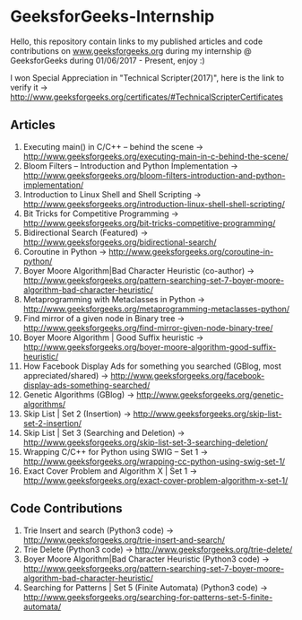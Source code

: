 # GeeksforGeeks-Internship
Hello, this repository contain links to my published articles and code contributions on www.geeksforgeeks.org during my internship @ GeeksforGeeks during 01/06/2017 - Present, enjoy :)

I won Special Appreciation in "Technical Scripter(2017)", here is the link to verify it -> http://www.geeksforgeeks.org/certificates/#TechnicalScripterCertificates

## Articles

1) Executing main() in C/C++ – behind the scene -> http://www.geeksforgeeks.org/executing-main-in-c-behind-the-scene/ 
2) Bloom Filters – Introduction and Python Implementation -> http://www.geeksforgeeks.org/bloom-filters-introduction-and-python-implementation/
3) Introduction to Linux Shell and Shell Scripting -> http://www.geeksforgeeks.org/introduction-linux-shell-shell-scripting/
4) Bit Tricks for Competitive Programming -> http://www.geeksforgeeks.org/bit-tricks-competitive-programming/
5) Bidirectional Search (Featured) -> http://www.geeksforgeeks.org/bidirectional-search/
6) Coroutine in Python -> http://www.geeksforgeeks.org/coroutine-in-python/
7) Boyer Moore Algorithm|Bad Character Heuristic (co-author) -> http://www.geeksforgeeks.org/pattern-searching-set-7-boyer-moore-algorithm-bad-character-heuristic/
8) Metaprogramming with Metaclasses in Python -> http://www.geeksforgeeks.org/metaprogramming-metaclasses-python/
9) Find mirror of a given node in Binary tree -> http://www.geeksforgeeks.org/find-mirror-given-node-binary-tree/
10) Boyer Moore Algorithm | Good Suffix heuristic -> http://www.geeksforgeeks.org/boyer-moore-algorithm-good-suffix-heuristic/
11) How Facebook Display Ads for something you searched (GBlog, most appreciated/shared) -> http://www.geeksforgeeks.org/facebook-display-ads-something-searched/
12) Genetic Algorithms (GBlog) -> http://www.geeksforgeeks.org/genetic-algorithms/
13) Skip List | Set 2 (Insertion) -> http://www.geeksforgeeks.org/skip-list-set-2-insertion/
14) Skip List | Set 3 (Searching and Deletion) -> http://www.geeksforgeeks.org/skip-list-set-3-searching-deletion/
15) Wrapping C/C++ for Python using SWIG – Set 1 -> http://www.geeksforgeeks.org/wrapping-cc-python-using-swig-set-1/
16) Exact Cover Problem and Algorithm X | Set 1 -> http://www.geeksforgeeks.org/exact-cover-problem-algorithm-x-set-1/

## Code Contributions

1) Trie Insert and search (Python3 code) -> http://www.geeksforgeeks.org/trie-insert-and-search/
2) Trie Delete (Python3 code) -> http://www.geeksforgeeks.org/trie-delete/
3) Boyer Moore Algorithm|Bad Character Heuristic (Python3 code) -> http://www.geeksforgeeks.org/pattern-searching-set-7-boyer-moore-algorithm-bad-character-heuristic/
4) Searching for Patterns | Set 5 (Finite Automata) (Python3 code) -> http://www.geeksforgeeks.org/searching-for-patterns-set-5-finite-automata/

